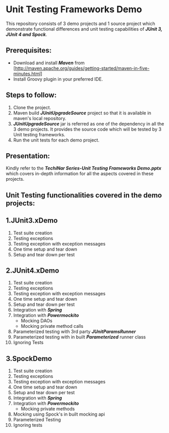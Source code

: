 Unit Testing Frameworks Demo
=========================

This repository consists of 3 demo projects and 1 source project which demonstrate functional differences and unit testing capabilities of **_JUnit 3, JUnit 4 and Spock_**.

Prerequisites:
-------------------

* Download and install **_Maven_** from [http://maven.apache.org/guides/getting-started/maven-in-five-minutes.html]
* Install Groovy plugin in your preferred IDE.

Steps to follow:
---------------------
1. Clone the project.
2. Maven build **_JUnitUpgradeSource_** project so that it is available in maven's local repository.
3. **_JUnitUpgradeSource_** jar is referred as one of the dependency in all the 3 demo projects. It provides the source code which will be tested by 3 Unit testing frameworks.
4. Run the unit tests for each demo project.

Presentation:
-----------------------

Kindly refer to the **_TechiNar Series-Unit Testing Frameworks Demo.pptx_** which covers in-depth information for all the aspects covered in these projects.

Unit Testing functionalities covered in the demo projects:
-----------------------------------------------------------------------------

1.JUnit3.xDemo
-----------------------------
1.  Test suite creation
2.  Testing exceptions
3.  Testing exception with exception messages
4.  One time setup and tear down
5.  Setup and tear down per test

2.JUnit4.xDemo
---------------------------
1.  Test suite creation
2.  Testing exceptions
3.  Testing exception with exception messages
4.  One time setup and tear down
5.  Setup and tear down per test
6.  Integration with **_Spring_**
7.  Integration with **_Powermockito_**
    * Mocking DAOs
    * Mocking private method calls
8.  Parameterized testing with 3rd party **_JUnitParamsRunner_**
9.  Parameterized testing with in built **_Parameterized_** runner class
10. Ignoring Tests

3.SpockDemo
-------------------------
1.  Test suite creation
2.  Testing exceptions
3.  Testing exception with exception messages
4.  One time setup and tear down
5.  Setup and tear down per test
6.  Integration with **_Spring_**
7.  Integration with **_Powermockito_**
    * Mocking private methods
8.  Mocking using Spock's in built mocking api
9.  Parameterized Testing
10. Ignoring tests

